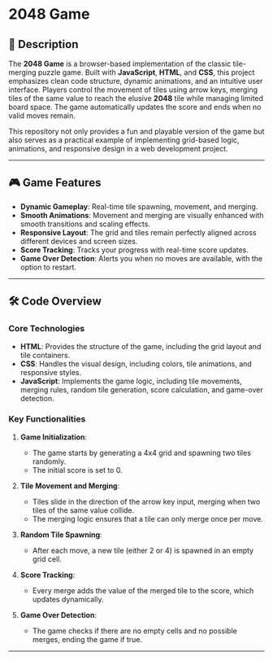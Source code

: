 # 2048 Game

## 📖 Description
The **2048 Game** is a browser-based implementation of the classic tile-merging puzzle game. Built with **JavaScript**, **HTML**, and **CSS**, this project emphasizes clean code structure, dynamic animations, and an intuitive user interface. Players control the movement of tiles using arrow keys, merging tiles of the same value to reach the elusive **2048** tile while managing limited board space. The game automatically updates the score and ends when no valid moves remain.

This repository not only provides a fun and playable version of the game but also serves as a practical example of implementing grid-based logic, animations, and responsive design in a web development project.

---

## 🎮 Game Features
- **Dynamic Gameplay**: Real-time tile spawning, movement, and merging.
- **Smooth Animations**: Movement and merging are visually enhanced with smooth transitions and scaling effects.
- **Responsive Layout**: The grid and tiles remain perfectly aligned across different devices and screen sizes.
- **Score Tracking**: Tracks your progress with real-time score updates.
- **Game Over Detection**: Alerts you when no moves are available, with the option to restart.

---

## 🛠️ Code Overview
### Core Technologies
- **HTML**: Provides the structure of the game, including the grid layout and tile containers.
- **CSS**: Handles the visual design, including colors, tile animations, and responsive styles.
- **JavaScript**: Implements the game logic, including tile movements, merging rules, random tile generation, score calculation, and game-over detection.

### Key Functionalities
1. **Game Initialization**:
   - The game starts by generating a 4x4 grid and spawning two tiles randomly.
   - The initial score is set to 0.

2. **Tile Movement and Merging**:
   - Tiles slide in the direction of the arrow key input, merging when two tiles of the same value collide.
   - The merging logic ensures that a tile can only merge once per move.

3. **Random Tile Spawning**:
   - After each move, a new tile (either 2 or 4) is spawned in an empty grid cell.

4. **Score Tracking**:
   - Every merge adds the value of the merged tile to the score, which updates dynamically.

5. **Game Over Detection**:
   - The game checks if there are no empty cells and no possible merges, ending the game if true.

---
